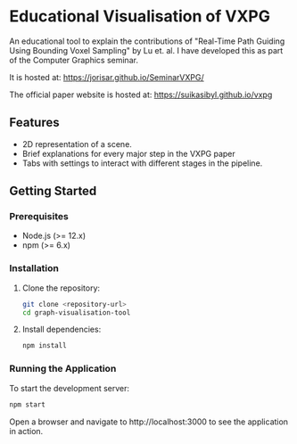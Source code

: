 # Educational Visualisation of VXPG

An educational tool to explain the contributions of "Real-Time Path Guiding Using Bounding Voxel Sampling" by Lu et. al.
I have developed this as part of the Computer Graphics seminar.

It is hosted at: https://jorisar.github.io/SeminarVXPG/

The official paper website is hosted at: https://suikasibyl.github.io/vxpg

## Features

- 2D representation of a scene.
- Brief explanations for every major step in the VXPG paper
- Tabs with settings to interact with different stages in the pipeline.

## Getting Started

### Prerequisites

- Node.js (>= 12.x)
- npm (>= 6.x)

### Installation

1. Clone the repository:
   ```bash
   git clone <repository-url>
   cd graph-visualisation-tool
   ```

2. Install dependencies:
   ```bash
   npm install
   ```

### Running the Application
To start the development server:
   ```bash
   npm start
   ```

Open a browser and navigate to http://localhost:3000 to see the application in action.